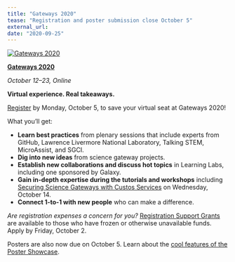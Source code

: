 ```yaml
---
title: "Gateways 2020"
tease: "Registration and poster submission close October 5"
external_url:
date: "2020-09-25"
---
```


[<img class="float-right" style="max-width: 14rem" src="/src/events/2020-10-gateways/gateways2020logo.png" alt="Gateways 2020" />](https://sciencegateways.org/web/gateways2020/welcome)


**[Gateways 2020](https://sciencegateways.org/register2020 
)**

*October 12–23, Online*

**Virtual experience. Real takeaways.**


[Register](http://ec2-52-26-194-35.us-west-2.compute.amazonaws.com/x/d?c=8947702&l=3caccc60-c9df-4145-b3ca-2f902888387d&r=c06fe410-bcf0-436c-8c08-c68bfe3b1c57) by Monday, October 5, to save your virtual seat at Gateways 2020!

What you’ll get:

* **Learn best practices** from plenary sessions that include experts from GitHub, Lawrence Livermore National Laboratory, Talking STEM, MicroAssist, and SGCI.
* **Dig into new ideas** from science gateway projects.
* **Establish new collaborations and discuss hot topics** in Learning Labs, including one sponsored by Galaxy.
* **Gain in-depth expertise during the tutorials and workshops** including [Securing Science Gateways with Custos Services](https://sched.co/dca6) on Wednesday, October 14.
* **Connect 1-to-1 with new people** who can make a difference.

*Are registration expenses a concern for you?* [Registration Support Grants](https://sciencegateways.org/web/gateways2020/attend/support) are available to those who have frozen or otherwise unavailable funds. Apply by Friday, October 2.

Posters are also now due on October 5. Learn about the [cool features of the Poster Showcase](https://sciencegateways.org/web/gateways2020/program/poster).
